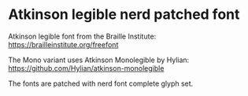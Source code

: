 # Atkinson legible nerd patched font

Atkinson legible font from the Braille Institute: https://brailleinstitute.org/freefont

The Mono variant uses Atkinson Monolegible by Hylian: https://github.com/Hylian/atkinson-monolegible

The fonts are patched with nerd font complete glyph set.
